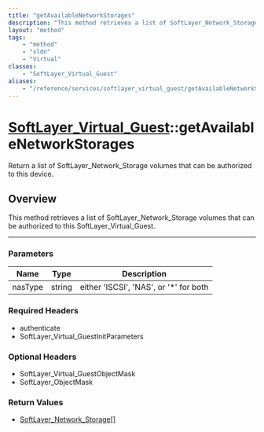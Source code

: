 ```yaml
---
title: "getAvailableNetworkStorages"
description: "This method retrieves a list of SoftLayer_Network_Storage volumes that can be authorized to this SoftLayer_Virtual_Guest... "
layout: "method"
tags:
    - "method"
    - "sldn"
    - "Virtual"
classes:
    - "SoftLayer_Virtual_Guest"
aliases:
    - "/reference/services/softlayer_virtual_guest/getAvailableNetworkStorages"
---
```

# [SoftLayer_Virtual_Guest](/reference/services/SoftLayer_Virtual_Guest)::getAvailableNetworkStorages

Return a list of SoftLayer_Network_Storage volumes that can be authorized to this device. 


## Overview 
This method retrieves a list of SoftLayer_Network_Storage volumes that can be authorized to this SoftLayer_Virtual_Guest. 

-----

### Parameters 
|Name | Type | Description |
| --- | --- | --- |
|nasType| string| either 'ISCSI', 'NAS', or '*' for both|


### Required Headers
* authenticate
* SoftLayer_Virtual_GuestInitParameters


### Optional Headers
* SoftLayer_Virtual_GuestObjectMask
* SoftLayer_ObjectMask

### Return Values
* <a href='/reference/datatypes/SoftLayer_Network_Storage'>SoftLayer_Network_Storage[] </a>




